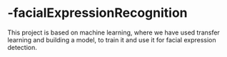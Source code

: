 # -facialExpressionRecognition
This project is based on machine learning, where we have used transfer learning and building a model, to train it and use it for facial expression detection.
